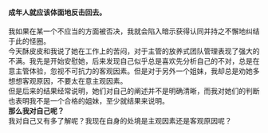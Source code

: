 #### 成年人就应该体面地反击回去。
我如果在某一个不应当的方面被否决，我就会陷入暗示获得认同并持之不懈地纠结于此的怪圈。  
今天酥皮皮和我说了她在工作上的苦闷，对于主管的放养式团队管理表现了强大的不满。我先是开始安慰她，后来发现自己似乎总是喜欢先分析自己的不对，总是在意主管体验，忽视不可抗力的客观因素。但是对于另外一个姐妹，我却总是劝她多想想客观原因，不要太在意主观因素。  
但是后来的结果经常说明，她们对自己的阐述并不是明确清晰，而我对她们的判断也表明我不是一个合格的姐妹，至少就结果来说明。  
**那么我对自己呢？**  
我对自己又有多了解呢？我现在自身的处境是主观因素还是客观原因呢？
